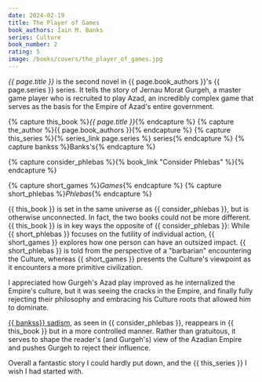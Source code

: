 ```yaml
---
date: 2024-02-19
title: The Player of Games
book_authors: Iain M. Banks
series: Culture
book_number: 2
rating: 5
image: /books/covers/the_player_of_games.jpg
---
```


<cite class="book-title">{{ page.title }}</cite> is the second novel in <span
class="author-name">{{ page.book_authors }}</span>'s <span
class="book-series">{{ page.series }}</span> series. It tells the story of
Jernau Morat Gurgeh, a master game player who is recruited to play Azad, an
incredibly complex game that serves as the basis for the Empire of Azad's
entire government.

{% capture this_book %}<cite class="book-title">{{ page.title }}</cite>{% endcapture %}
{% capture the_author %}<span class="author-name">{{ page.book_authors }}</span>{% endcapture %}
{% capture this_series %}{% series_link page.series %} series{% endcapture %}
{% capture bankss %}<span class="author-name">Banks</span>'s{% endcapture %}

{% capture consider_phlebas %}{% book_link "Consider Phlebas" %}{% endcapture %}

{% capture short_games %}<cite class="book-title">Games</cite>{% endcapture %}
{% capture short_phlebas %}<cite class="book-title">Phlebas</cite>{% endcapture %}

{{ this_book }} is set in the same universe as {{ consider_phlebas }}, but is
otherwise unconnected. In fact, the two books could not be more different. {{
this_book }} is in key ways the opposite of {{ consider_phlebas }}: While {{
short_phlebas }} focuses on the futility of individual action, {{ short_games
}} explores how one person can have an outsized impact. {{ short_phlebas }} is
told from the perspective of a "barbarian" encountering the Culture, whereas
{{ short_games }} presents the Culture's viewpoint as it encounters a more
primitive civilization.

I appreciated how Gurgeh's Azad play improved as he internalized the Empire's
culture, but it was seeing the cracks in the Empire, and finally fully
rejecting their philosophy and embracing his Culture roots that allowed him to
dominate.

[{{ bankss}} sadism][wasp], as seen in {{ consider_phlebas }}, reappears in {{
this_book }} but in a more controlled manner. Rather than gratuitous, it
serves to shape the reader's (and Gurgeh's) view of the Azadian Empire and
pushes Gurgeh to reject their influence.

[wasp]: https://en.wikipedia.org/wiki/The_Wasp_Factory

Overall a fantastic story I could hardly put down, and the {{ this_series }} I
wish I had started with.
